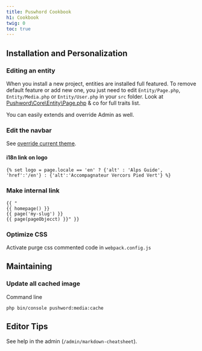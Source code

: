 ```yaml
---
title: Puswhord Cookbook
h1: Cookbook
twig: 0
toc: true
---
```


## Installation and Personalization

### Editing an entity

When you install a new project, entities are installed full featured.
To remove default feature or add new one, you just need to edit `Entity/Page.php`, `Entity/Media.php` or `Entity/User.php` in your `src` folder.
Look at [Pushword\Core\Entity\Page.php](https://github.com/Pushword/Core/blob/master/src/Entity/Page.php) & co for full traits list.

You can easily extends and override Admin as well.

### Edit the navbar

See [override current theme](/override-theme).

#### i18n link on logo

```
{% set logo = page.locale == 'en' ? {'alt' : 'Alps Guide', 'href':'/en'} : {'alt':'Accompagnateur Vercors Pied Vert'} %}
```

### Make internal link

```twig
{{ "
{{ homepage() }}
{{ page('my-slug') }}
{{ page(pageObjecct) }}" }}
```

### Optimize CSS

Activate purge css commented code in `webpack.config.js`

## Maintaining

### Update all cached image

Command line

```
php bin/console pushword:media:cache
```

## Editor Tips

See help in the admin (`/admin/markdown-cheatsheet`).
